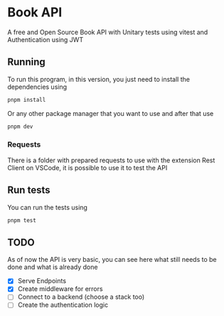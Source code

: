 # Book API

A free and Open Source Book API with Unitary tests using vitest and Authentication using JWT

## Running

To run this program, in this version, you just need to install the dependencies using

```bash
pnpm install
```

Or any other package manager that you want to use and after that use

```bash
pnpm dev
```

### Requests

There is a folder with prepared requests to use with the extension Rest Client on VSCode, it is possible to use it to test the API

## Run tests

You can run the tests using

```bash
pnpm test
```

## TODO

As of now the API is very basic, you can see here what still needs to be done and what is already done

- [x] Serve Endpoints
- [x] Create middleware for errors
- [ ] Connect to a backend (choose a stack too)
- [ ] Create the authentication logic